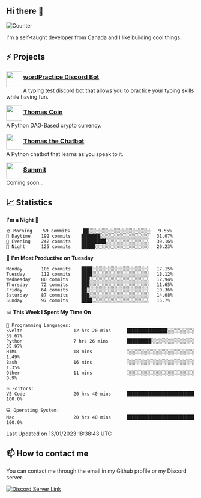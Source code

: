 <h2>Hi there 👋</h2>

![Counter](https://komarev.com/ghpvc/?username=principle105)

<p>I'm a self-taught developer from Canada and I like building cool things.</p>

<h2>⚡ Projects</h2>

<img align="left" src="https://i.imgur.com/BIzs17V.png" width="42" height="42" />
<h3><a target="_blank" href="http://wordpractice.principle.sh/">wordPractice Discord Bot</a></h3>
<p>A typing test discord bot that allows you to practice your typing skills while having fun.</p>

<img align="left" src="https://i.imgur.com/4FdQpgN.png" width="42" height="42" />
<h3><a href="https://github.com/principle105/thomas-coin">Thomas Coin</a></h3>
<p>A Python DAG-Based crypto currency.</p>

<img align="left" src="https://i.imgur.com/hA9YF2s.png" width="42" height="42" />
<h3><a href="https://github.com/principle105/thomasthechatbot">Thomas the Chatbot</a></h3>
<p>A Python chatbot that learns as you speak to it.</p>

<img align="left" src="https://i.imgur.com/Ly8Atho.png" width="42" height="42" />
<h3><a href="http://summit.sh/">Summit</a></h3>
<p>Coming soon...</p>

<h2>📈 Statistics</h2>

<!--START_SECTION:waka-->
**I'm a Night 🦉** 

```text
🌞 Morning    59 commits     ██░░░░░░░░░░░░░░░░░░░░░░░   9.55% 
🌆 Daytime    192 commits    ███████░░░░░░░░░░░░░░░░░░   31.07% 
🌃 Evening    242 commits    █████████░░░░░░░░░░░░░░░░   39.16% 
🌙 Night      125 commits    █████░░░░░░░░░░░░░░░░░░░░   20.23%

```
📅 **I'm Most Productive on Tuesday** 

```text
Monday       106 commits    ████░░░░░░░░░░░░░░░░░░░░░   17.15% 
Tuesday      112 commits    ████░░░░░░░░░░░░░░░░░░░░░   18.12% 
Wednesday    80 commits     ███░░░░░░░░░░░░░░░░░░░░░░   12.94% 
Thursday     72 commits     ███░░░░░░░░░░░░░░░░░░░░░░   11.65% 
Friday       64 commits     ██░░░░░░░░░░░░░░░░░░░░░░░   10.36% 
Saturday     87 commits     ███░░░░░░░░░░░░░░░░░░░░░░   14.08% 
Sunday       97 commits     ████░░░░░░░░░░░░░░░░░░░░░   15.7%

```


📊 **This Week I Spent My Time On** 

```text
💬 Programming Languages: 
Svelte                   12 hrs 20 mins      ███████████████░░░░░░░░░░   59.67% 
Python                   7 hrs 26 mins       █████████░░░░░░░░░░░░░░░░   35.97% 
HTML                     18 mins             ░░░░░░░░░░░░░░░░░░░░░░░░░   1.49% 
Bash                     16 mins             ░░░░░░░░░░░░░░░░░░░░░░░░░   1.35% 
Other                    11 mins             ░░░░░░░░░░░░░░░░░░░░░░░░░   0.9%

🔥 Editors: 
VS Code                  20 hrs 40 mins      █████████████████████████   100.0%

💻 Operating System: 
Mac                      20 hrs 40 mins      █████████████████████████   100.0%

```


 Last Updated on 13/01/2023 18:38:43 UTC
<!--END_SECTION:waka-->

<h2>📫 How to contact me</h2>

You can contact me through the email in my Github profile or my Discord server.

[![Discord Server Link](https://dcbadge.vercel.app/api/server/DHnk46C)](https://discord.gg/DHnk46C)

